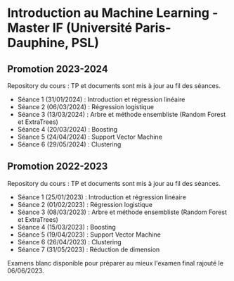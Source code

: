 # Introduction au Machine Learning - Master IF (Université Paris-Dauphine, PSL)

## Promotion 2023-2024
Repository du cours : TP et documents sont mis à jour au fil des séances.
* Séance 1 (31/01/2024) : Introduction et régression linéaire
* Séance 2 (06/03/2024) : Régression logistique
* Séance 3 (13/03/2024) : Arbre et méthode ensembliste (Random Forest et ExtraTrees)
* Séance 4 (20/03/2024) : Boosting
* Séance 5 (24/04/2024) : Support Vector Machine
* Séance 6 (29/05/2024) : Clustering

## Promotion 2022-2023
Repository du cours : TP et documents sont mis à jour au fil des séances.
* Séance 1 (25/01/2023) : Introduction et régression linéaire
* Séance 2 (01/02/2023) : Régression logistique
* Séance 3 (08/03/2023) : Arbre et méthode ensembliste (Random Forest et ExtraTrees)
* Séance 4 (15/03/2023) : Boosting
* Séance 5 (19/04/2023) : Support Vector Machine
* Séance 6 (26/04/2023) : Clustering
* Séance 7 (31/05/2023) : Réduction de dimension

Examens blanc disponible pour préparer au mieux l'examen final rajouté le 06/06/2023.
